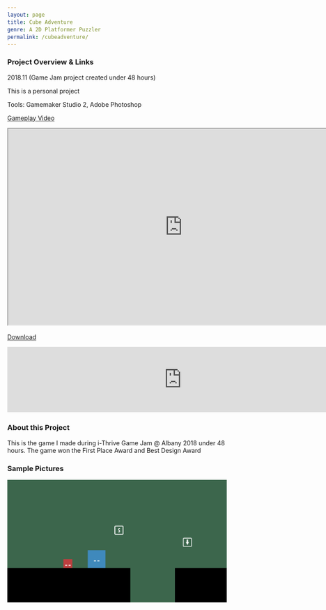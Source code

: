 ```yaml
---
layout: page
title: Cube Adventure
genre: A 2D Platformer Puzzler
permalink: /cubeadventure/
---
```


### Project Overview & Links


2018.11 (Game Jam project created under 48 hours)

This is a personal project

Tools: Gamemaker Studio 2, Adobe Photoshop

[Gameplay Video](https://www.youtube.com/watch?v=RZBDLdeGWkA)

<iframe width="800" height="450" class="center"
src="https://www.youtube.com/watch?v=RZBDLdeGWkA">
</iframe>

[Download](https://jingyu1999.itch.io/cube-adventure)

<iframe frameborder="0" src="https://itch.io/embed/329002?border_width=0" width="800" class="center"><a href="https://jingyu1999.itch.io/cube-adventure">Cube Adventure by Cetacean</a></iframe>

### About this Project

This is the game I made during i-Thrive Game Jam @ Albany 2018 under 48 hours. The game won the First Place Award and Best Design Award

### Sample Pictures

<img src="/img/CA.png" alt="1" class="center" width="800"/>

